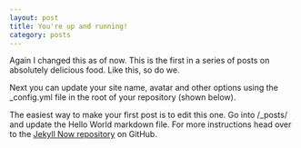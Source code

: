 ```yaml
---
layout: post
title: You're up and running!
category: posts
---
```


Again I changed  this as of now. This is the first in a series of posts on absolutely delicious food. Like this, so do we.

Next you can update your site name, avatar and other options using the _config.yml file in the root of your repository (shown below).



The easiest way to make your first post is to edit this one. Go into /_posts/ and update the Hello World markdown file. For more instructions head over to the [Jekyll Now repository](https://github.com/barryclark/jekyll-now) on GitHub.
